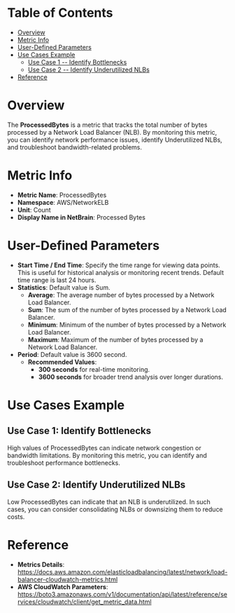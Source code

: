 # Table of Contents
- [Overview](#overview)
- [Metric Info](#metric-info)
- [User-Defined Parameters](#user-defined-parameters)
- [Use Cases Example](#example)
    - [Use Case 1 -- Identify Bottlenecks](#example-1) 
    - [Use Case 2 -- Identify Underutilized NLBs](#example-2)
- [Reference](#reference)

# Overview <a name="overview"></a>
The <b>ProcessedBytes</b> is a metric that tracks the total number of bytes processed by a Network Load Balancer (NLB). By monitoring this metric, you can identify network performance issues, identify Underutilized NLBs, and troubleshoot bandwidth-related problems.

# Metric Info <a name="metric-info"></a>
* <b>Metric Name</b>: ProcessedBytes
* <b>Namespace</b>: AWS/NetworkELB
* <b>Unit</b>: Count
* <b>Display Name in NetBrain</b>: Processed Bytes

# User-Defined Parameters <a name="user-defined-parameters"></a>
* <b>Start Time / End Time</b>: Specify the time range for viewing data points. This is useful for historical analysis or monitoring recent trends. Default time range is last 24 hours.
* <b>Statistics</b>: Default value is Sum.
  * <b>Average</b>: The average number of bytes processed by a Network Load Balancer.
  * <b>Sum</b>: The sum of the number of bytes processed by a Network Load Balancer.
  * <b>Minimum</b>: Minimum of the number of bytes processed by a Network Load Balancer.
  * <b>Maximum</b>: Maximum of the number of bytes processed by a Network Load Balancer.
* <b>Period</b>: Default value is 3600 second.
  * <b>Recommended Values</b>:
    * <b>300 seconds</b> for real-time monitoring.
    * <b>3600 seconds</b> for broader trend analysis over longer durations.

# Use Cases Example <a name="example"></a>
## Use Case 1: Identify Bottlenecks <a name="example-1"></a>
High values of ProcessedBytes can indicate network congestion or bandwidth limitations. By monitoring this metric, you can identify and troubleshoot performance bottlenecks.

## Use Case 2: Identify Underutilized NLBs <a name="example-2"></a>
Low ProcessedBytes can indicate that an NLB is underutilized. In such cases, you can consider consolidating NLBs or downsizing them to reduce costs.

# Reference <a name="reference"></a>
* <b>Metrics Details</b>: https://docs.aws.amazon.com/elasticloadbalancing/latest/network/load-balancer-cloudwatch-metrics.html
* <b>AWS CloudWatch Parameters</b>: https://boto3.amazonaws.com/v1/documentation/api/latest/reference/services/cloudwatch/client/get_metric_data.html